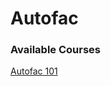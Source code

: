 # Autofac
### Available Courses
[Autofac 101](https://github.com/redarrowlabs/ral-u/tree/development/autofac/Autofac101)
